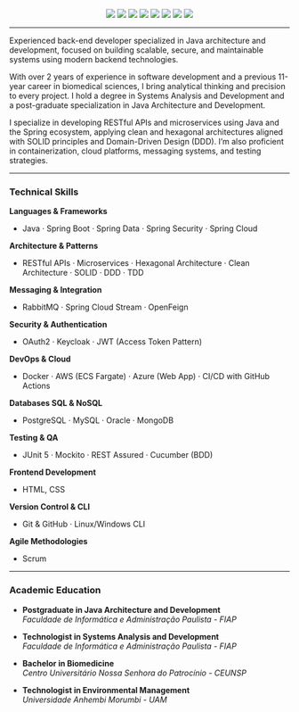 <p align="center">
  <img src="https://img.shields.io/badge/Java-ED8B00?style=for-the-badge&logo=java&logoColor=white"/>
  <img src="https://img.shields.io/badge/Microservices-0052CC?style=for-the-badge"/>
  <img src="https://img.shields.io/badge/RESTful_API-4EA94B?style=for-the-badge"/>
  <img src="https://img.shields.io/badge/Spring-6DB33F?style=for-the-badge&logo=spring&logoColor=white"/>
  <img src="https://img.shields.io/badge/Docker-2496ED?style=for-the-badge&logo=docker&logoColor=white"/>
  <img src="https://img.shields.io/badge/RabbitMQ-FF6600?style=for-the-badge&logo=rabbitmq&logoColor=white"/>
  <img src="https://img.shields.io/badge/AWS-232F3E?style=for-the-badge&logo=amazonaws&logoColor=white"/>
  <img src="https://img.shields.io/badge/Azure-0078D4?style=for-the-badge&logo=microsoftazure&logoColor=white"/>
</p>

---

Experienced back-end developer specialized in Java architecture and development, focused on building scalable, secure, and maintainable systems using modern backend technologies.

With over 2 years of experience in software development and a previous 11-year career in biomedical sciences, I bring analytical thinking and precision to every project. I hold a degree in Systems Analysis and Development and a post-graduate specialization in Java Architecture and Development.

I specialize in developing RESTful APIs and microservices using Java and the Spring ecosystem, applying clean and hexagonal architectures aligned with SOLID principles and Domain-Driven Design (DDD). I’m also proficient in containerization, cloud platforms, messaging systems, and testing strategies.

---

### Technical Skills

**Languages & Frameworks**  
- Java · Spring Boot · Spring Data · Spring Security · Spring Cloud

**Architecture & Patterns**  
- RESTful APIs · Microservices · Hexagonal Architecture · Clean Architecture · SOLID · DDD · TDD

**Messaging & Integration**  
- RabbitMQ · Spring Cloud Stream · OpenFeign

**Security & Authentication**  
- OAuth2 · Keycloak · JWT (Access Token Pattern)

**DevOps & Cloud**  
- Docker · AWS (ECS Fargate) · Azure (Web App) · CI/CD with GitHub Actions

**Databases SQL & NoSQL**  
- PostgreSQL · MySQL · Oracle · MongoDB

**Testing & QA**  
- JUnit 5 · Mockito · REST Assured · Cucumber (BDD)

**Frontend Development**
- HTML, CSS

**Version Control & CLI**  
- Git & GitHub · Linux/Windows CLI

**Agile Methodologies**  
- Scrum 

---

### Academic Education

- **Postgraduate in Java Architecture and Development**  
  *Faculdade de Informática e Administração Paulista - FIAP*

- **Technologist in Systems Analysis and Development**  
  *Faculdade de Informática e Administração Paulista - FIAP*

- **Bachelor in Biomedicine**  
  *Centro Universitário Nossa Senhora do Patrocínio - CEUNSP*

- **Technologist in Environmental Management**  
  *Universidade Anhembi Morumbi - UAM*
